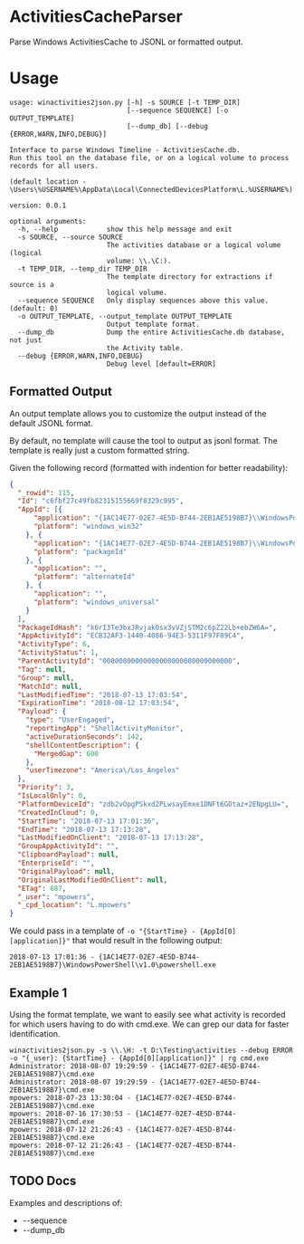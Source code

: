 # ActivitiesCacheParser
Parse Windows ActivitiesCache to JSONL or formatted output.

# Usage
```
usage: winactivities2json.py [-h] -s SOURCE [-t TEMP_DIR]
                             [--sequence SEQUENCE] [-o OUTPUT_TEMPLATE]
                             [--dump_db] [--debug {ERROR,WARN,INFO,DEBUG}]

Interface to parse Windows Timeline - ActivitiesCache.db.
Run this tool on the database file, or on a logical volume to process records for all users.

(default location - \Users\%USERNAME%\AppData\Local\ConnectedDevicesPlatform\L.%USERNAME%)

version: 0.0.1

optional arguments:
  -h, --help            show this help message and exit
  -s SOURCE, --source SOURCE
                        The activities database or a logical volume (logical
                        volume: \\.\C:).
  -t TEMP_DIR, --temp_dir TEMP_DIR
                        The template directory for extractions if source is a
                        logical volume.
  --sequence SEQUENCE   Only display sequences above this value. (default: 0)
  -o OUTPUT_TEMPLATE, --output_template OUTPUT_TEMPLATE
                        Output template format.
  --dump_db             Dump the entire ActivitiesCache.db database, not just
                        the Activity table.
  --debug {ERROR,WARN,INFO,DEBUG}
                        Debug level [default=ERROR]
```

## Formatted Output
An output template allows you to customize the output instead of the default JSONL format.

By default, no template will cause the tool to output as jsonl format. The template is really just a custom formatted
string.

Given the following record (formatted with indention for better readability):
```json
{
  "_rowid": 115,
  "Id": "c6fbf27c49fb82315155669f8329c995",
  "AppId": [{
      "application": "{1AC14E77-02E7-4E5D-B744-2EB1AE5198B7}\\WindowsPowerShell\\v1.0\\powershell.exe",
      "platform": "windows_win32"
    }, {
      "application": "{1AC14E77-02E7-4E5D-B744-2EB1AE5198B7}\\WindowsPowerShell\\v1.0\\powershell.exe",
      "platform": "packageId"
    }, {
      "application": "",
      "platform": "alternateId"
    }, {
      "application": "",
      "platform": "windows_universal"
    }
  ],
  "PackageIdHash": "k6rI3Te3bxJRvjak0sx3vVZjSTM2c6pZ22Lb+ebZW6A=",
  "AppActivityId": "ECB32AF3-1440-4086-94E3-5311F97F89C4",
  "ActivityType": 6,
  "ActivityStatus": 1,
  "ParentActivityId": "00000000000000000000000000000000",
  "Tag": null,
  "Group": null,
  "MatchId": null,
  "LastModifiedTime": "2018-07-13 17:03:54",
  "ExpirationTime": "2018-08-12 17:03:54",
  "Payload": {
    "type": "UserEngaged",
    "reportingApp": "ShellActivityMonitor",
    "activeDurationSeconds": 142,
    "shellContentDescription": {
      "MergedGap": 600
    },
    "userTimezone": "America\/Los_Angeles"
  },
  "Priority": 3,
  "IsLocalOnly": 0,
  "PlatformDeviceId": "zdb2vOpgPSkxd2PLwsayEmxe1DNFt6GOtaz+2ENpgLU=",
  "CreatedInCloud": 0,
  "StartTime": "2018-07-13 17:01:36",
  "EndTime": "2018-07-13 17:13:28",
  "LastModifiedOnClient": "2018-07-13 17:13:28",
  "GroupAppActivityId": "",
  "ClipboardPayload": null,
  "EnterpriseId": "",
  "OriginalPayload": null,
  "OriginalLastModifiedOnClient": null,
  "ETag": 687,
  "_user": "mpowers",
  "_cpd_location": "L.mpowers"
}
```

We could pass in a template of `-o "{StartTime} - {AppId[0][application]}"` that would result in the
following output:

```
2018-07-13 17:01:36 - {1AC14E77-02E7-4E5D-B744-2EB1AE5198B7}\WindowsPowerShell\v1.0\powershell.exe
```

## Example 1
Using the format template, we want to easily see what activity is recorded for which users having to do with 
cmd.exe. We can grep our data for faster identification.

```
winactivities2json.py -s \\.\H: -t D:\Testing\activities --debug ERROR -o "{_user}: {StartTime} - {AppId[0][application]}" | rg cmd.exe
Administrator: 2018-08-07 19:29:59 - {1AC14E77-02E7-4E5D-B744-2EB1AE5198B7}\cmd.exe
Administrator: 2018-08-07 19:29:59 - {1AC14E77-02E7-4E5D-B744-2EB1AE5198B7}\cmd.exe
mpowers: 2018-07-23 13:30:04 - {1AC14E77-02E7-4E5D-B744-2EB1AE5198B7}\cmd.exe
mpowers: 2018-07-16 17:30:53 - {1AC14E77-02E7-4E5D-B744-2EB1AE5198B7}\cmd.exe
mpowers: 2018-07-12 21:26:43 - {1AC14E77-02E7-4E5D-B744-2EB1AE5198B7}\cmd.exe
mpowers: 2018-07-12 21:26:43 - {1AC14E77-02E7-4E5D-B744-2EB1AE5198B7}\cmd.exe
```

## TODO Docs
Examples and descriptions of:
- --sequence
- --dump_db